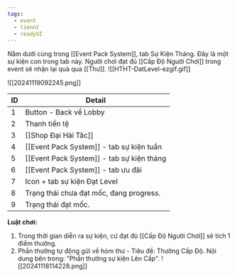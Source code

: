 ```yaml
---
tags:
  - event
  - tiennt
  - readyUI
---
```

Nằm dưới cùng trong [[Event Pack System]], tab Sự Kiện Tháng. Đây là một sự kiện con trong tab này.
Người chơi đạt đủ [[Cấp Độ Người Chơi]] trong event sẽ nhận lại quà qua [[Thư]].
![[HTHT-DatLevel-ezgif.gif]]

![[20241119092245.png]]

| ID  | Detail                                    |
| --- | ----------------------------------------- |
| 1   | Button - Back về Lobby                    |
| 2   | Thanh tiền tệ                             |
| 3   | [[Shop Đại Hải Tăc]]                      |
| 4   | [[Event Pack System]] - tab sự kiện tuần  |
| 5   | [[Event Pack System]] - tab sự kiện tháng |
| 6   | [[Event Pack System]] - tab ưu đãi        |
| 7   | Icon + tab sự kiện Đạt Level              |
| 8   | Trạng thái chưa đạt mốc, đang progress.   |
| 9   | Trạng thái đạt mốc.                       |


**Luật chơi:**
1. Trong thời gian diễn ra sự kiện, cứ đạt đủ [[Cấp Độ Người Chơi]] sẽ tích 1 điểm thưởng.
2. Phần thưởng tự động gửi về hòm thư - Tiêu đề: Thưởng Cấp Độ. Nội dung bên trong: "Phần thưởng sự kiện Lên Cấp".
![[20241118114228.png]]